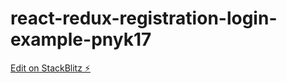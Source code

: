 # react-redux-registration-login-example-pnyk17

[Edit on StackBlitz ⚡️](https://stackblitz.com/edit/react-redux-registration-login-example-pnyk17)